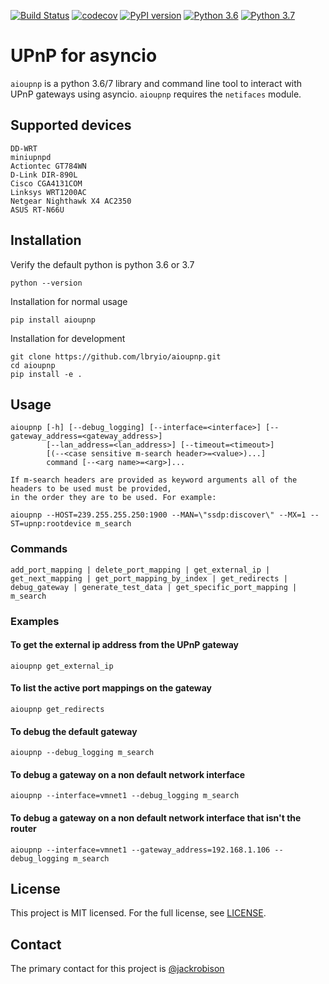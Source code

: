 [![Build Status](https://travis-ci.org/lbryio/aioupnp.svg?branch=master)](https://travis-ci.org/lbryio/aioupnp)
[![codecov](https://codecov.io/gh/lbryio/aioupnp/branch/master/graph/badge.svg)](https://codecov.io/gh/lbryio/aioupnp)
[![PyPI version](https://badge.fury.io/py/aioupnp.svg)](https://badge.fury.io/py/aioupnp)
[![Python 3.6](https://img.shields.io/badge/python-3.6-blue.svg)](https://www.python.org/downloads/release/python-360/)
[![Python 3.7](https://img.shields.io/badge/python-3.7-blue.svg)](https://www.python.org/downloads/release/python-370/)

# UPnP for asyncio

`aioupnp` is a python 3.6/7 library and command line tool to interact with UPnP gateways using asyncio. `aioupnp` requires the `netifaces` module.

## Supported devices
    DD-WRT
    miniupnpd
    Actiontec GT784WN
    D-Link DIR-890L
    Cisco CGA4131COM
    Linksys WRT1200AC
    Netgear Nighthawk X4 AC2350
    ASUS RT-N66U

## Installation

Verify the default python is python 3.6 or 3.7

```
python --version
```

Installation for normal usage
```
pip install aioupnp
```

Installation for development
```
git clone https://github.com/lbryio/aioupnp.git
cd aioupnp
pip install -e .
```


## Usage

```
aioupnp [-h] [--debug_logging] [--interface=<interface>] [--gateway_address=<gateway_address>]
        [--lan_address=<lan_address>] [--timeout=<timeout>]
        [(--<case sensitive m-search header>=<value>)...]
        command [--<arg name>=<arg>]...

If m-search headers are provided as keyword arguments all of the headers to be used must be provided,
in the order they are to be used. For example:

aioupnp --HOST=239.255.255.250:1900 --MAN=\"ssdp:discover\" --MX=1 --ST=upnp:rootdevice m_search
```

### Commands
    add_port_mapping | delete_port_mapping | get_external_ip | get_next_mapping | get_port_mapping_by_index | get_redirects | debug_gateway | generate_test_data | get_specific_port_mapping | m_search


### Examples

#### To get the external ip address from the UPnP gateway
    
    aioupnp get_external_ip
    
#### To list the active port mappings on the gateway

    aioupnp get_redirects
   
#### To debug the default gateway

    aioupnp --debug_logging m_search

#### To debug a gateway on a non default network interface

    aioupnp --interface=vmnet1 --debug_logging m_search

#### To debug a gateway on a non default network interface that isn't the router

    aioupnp --interface=vmnet1 --gateway_address=192.168.1.106 --debug_logging m_search
    
## License

This project is MIT licensed. For the full license, see [LICENSE](LICENSE).

## Contact

The primary contact for this project is [@jackrobison](mailto:jack@lbry.io)
